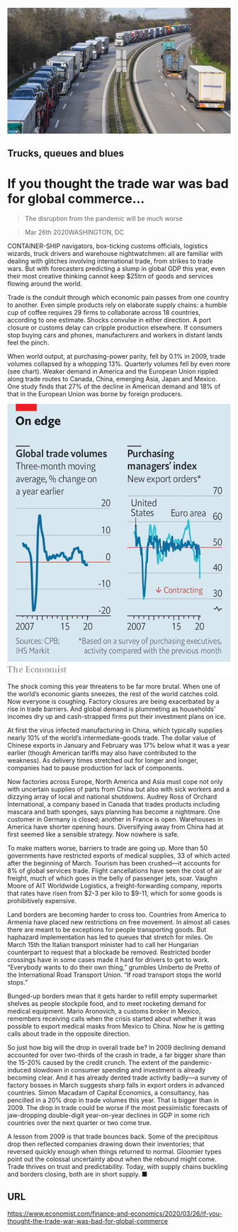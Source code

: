 ![](./images/20200328_FNP003_0.jpg)

## Trucks, queues and blues

# If you thought the trade war was bad for global commerce...

> The disruption from the pandemic will be much worse

> Mar 26th 2020WASHINGTON, DC

CONTAINER-SHIP navigators, box-ticking customs officials, logistics wizards, truck drivers and warehouse nightwatchmen: all are familiar with dealing with glitches involving international trade, from strikes to trade wars. But with forecasters predicting a slump in global GDP this year, even their most creative thinking cannot keep $25trn of goods and services flowing around the world.

Trade is the conduit through which economic pain passes from one country to another. Even simple products rely on elaborate supply chains: a humble cup of coffee requires 29 firms to collaborate across 18 countries, according to one estimate. Shocks convulse in either direction. A port closure or customs delay can cripple production elsewhere. If consumers stop buying cars and phones, manufacturers and workers in distant lands feel the pinch.

When world output, at purchasing-power parity, fell by 0.1% in 2009, trade volumes collapsed by a whopping 13%. Quarterly volumes fell by even more (see chart). Weaker demand in America and the European Union rippled along trade routes to Canada, China, emerging Asia, Japan and Mexico. One study finds that 27% of the decline in American demand and 18% of that in the European Union was borne by foreign producers.

![](./images/20200328_FNC876.png)

The shock coming this year threatens to be far more brutal. When one of the world’s economic giants sneezes, the rest of the world catches cold. Now everyone is coughing. Factory closures are being exacerbated by a rise in trade barriers. And global demand is plummeting as households’ incomes dry up and cash-strapped firms put their investment plans on ice.

At first the virus infected manufacturing in China, which typically supplies nearly 10% of the world’s intermediate-goods trade. The dollar value of Chinese exports in January and February was 17% below what it was a year earlier (though American tariffs may also have contributed to the weakness). As delivery times stretched out for longer and longer, companies had to pause production for lack of components.

Now factories across Europe, North America and Asia must cope not only with uncertain supplies of parts from China but also with sick workers and a dizzying array of local and national shutdowns. Audrey Ross of Orchard International, a company based in Canada that trades products including mascara and bath sponges, says planning has become a nightmare. One customer in Germany is closed; another in France is open. Warehouses in America have shorter opening hours. Diversifying away from China had at first seemed like a sensible strategy. Now nowhere is safe.

To make matters worse, barriers to trade are going up. More than 50 governments have restricted exports of medical supplies, 33 of which acted after the beginning of March. Tourism has been crushed—it accounts for 8% of global services trade. Flight cancellations have seen the cost of air freight, much of which goes in the belly of passenger jets, soar. Vaughn Moore of AIT Worldwide Logistics, a freight-forwarding company, reports that rates have risen from $2-3 per kilo to $9-11, which for some goods is prohibitively expensive.

Land borders are becoming harder to cross too. Countries from America to Armenia have placed new restrictions on free movement. In almost all cases there are meant to be exceptions for people transporting goods. But haphazard implementation has led to queues that stretch for miles. On March 15th the Italian transport minister had to call her Hungarian counterpart to request that a blockade be removed. Restricted border crossings have in some cases made it hard for drivers to get to work. “Everybody wants to do their own thing,” grumbles Umberto de Pretto of the International Road Transport Union. “If road transport stops the world stops.”

Bunged-up borders mean that it gets harder to refill empty supermarket shelves as people stockpile food, and to meet rocketing demand for medical equipment. Mario Aronovich, a customs broker in Mexico, remembers receiving calls when the crisis started about whether it was possible to export medical masks from Mexico to China. Now he is getting calls about trade in the opposite direction.

So just how big will the drop in overall trade be? In 2009 declining demand accounted for over two-thirds of the crash in trade, a far bigger share than the 15-20% caused by the credit crunch. The extent of the pandemic-induced slowdown in consumer spending and investment is already becoming clear. And it has already dented trade activity badly—a survey of factory bosses in March suggests sharp falls in export orders in advanced countries. Simon Macadam of Capital Economics, a consultancy, has pencilled in a 20% drop in trade volumes this year. That is bigger than in 2009. The drop in trade could be worse if the most pessimistic forecasts of jaw-dropping double-digit year-on-year declines in GDP in some rich countries over the next quarter or two come true.

A lesson from 2009 is that trade bounces back. Some of the precipitous drop then reflected companies drawing down their inventories; that reversed quickly enough when things returned to normal. Gloomier types point out the colossal uncertainty about when the rebound might come. Trade thrives on trust and predictability. Today, with supply chains buckling and borders closing, both are in short supply. ■

## URL

https://www.economist.com/finance-and-economics/2020/03/26/if-you-thought-the-trade-war-was-bad-for-global-commerce
